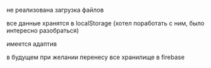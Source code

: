 не реализована загрузка файлов

все данные хранятся в localStorage (хотел поработать с ним, было интересно разобраться)

имеется адаптив

в будущем при желании перенесу все хранилище в firebase
